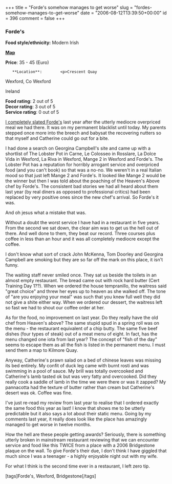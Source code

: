 +++
title = "Forde's somehow manages to get worse"
slug = "fordes-somehow-manages-to-get-worse"
date = "2006-08-12T13:39:50+00:00"
id = 396
comment = false
+++

  <div class='hreview'>         

### Forde's

**Food style/ethnicity:** Modern Irish

**[Map](http://local.live.com/?v=2&sp=aN.sqpp33gfvj3b_Forde%2527s%2520Restaurant___)**

**Price**: 35 - 45        (Euro)

       **Location**:        <p>Crescent Quay

Wexford,         Co Wexford        

Ireland
      </p>        <div>**Food rating**: <span class="rating">2</span> out of 5<div class="sb-fullstar"> </div><div class="sb-fullstar"> </div><div class="sb-emptystar"> </div><div class="sb-emptystar"> </div><div class="sb-emptystar"> </div></div>   <div>**Decor rating**: <span class="rating">3</span> out of 5<div class="sb-fullstar"> </div><div class="sb-fullstar"> </div><div class="sb-fullstar"> </div><div class="sb-emptystar"> </div><div class="sb-emptystar"> </div></div>   <div>**Service rating**: <span class="rating">0</span> out of 5<div class="sb-emptystar"> </div><div class="sb-emptystar"> </div><div class="sb-emptystar"> </div><div class="sb-emptystar"> </div><div class="sb-emptystar"> </div></div>    <div class='description'>

[I completely slated Forde's](http://conoroneill.com/2005/08/07/fordes-of-wexford-top-100-not-even-close/) last year after the utterly mediocre overpriced meal we had there. It was on my permanent blacklist until today. My parents stepped once more into the breech and babysat the recovering nutters so that myself and Catherine could go out for a bite. 

I had done a search on Georgina Campbell's site and came up with a shortlist of The Lobster Pot in Carne, Le Colosseo in Rosslare, La Dolce Vida in Wexford, La Riva in Wexford, Mange 2 in Wexford and
Forde's. The Lobster Pot has a reputation for horribly arrogant service and overpriced food (and you can't book) so that was a no-no. We weren't in a real Italian mood so that just left Mange 2 and Forde's. It looked like Mange 2 would be the winner but then I was told about the poaching of the Heaven's Above chef by Forde's. The consistent bad stories we had all heard about them last year (by real diners as opposed to professional critics) had been replaced by very positive
ones since the new chef's arrival. So Forde's it was.

And oh jesus what a mistake that was. 

Without a doubt the worst service I have had in a restaurant in five years. From the second we sat down, the clear aim was to get us the hell out of there. And well done to them, they beat our record. Three courses plus coffee in less than an hour and it was all completely mediocre except the coffee.

I don't know what sort of crack John McKenna, Tom Doorley and Georgina Campbell are smoking but they are so far off the mark on this place, it isn't funny.

The waiting staff never smiled once. They sat us beside the toilets in an almost empty restaurant. The bread came out with rock hard butter (Cert Training Day 1??). When we ordered the house tempranillo, the waitress said "great choice" and threw her eyes up to heaven as she walked off. The tone of "are you enjoying your meal" was such that you knew full well they did not give a shite either way. When we ordered our dessert, the waitress left so fast we had to shout our coffee order at her.

As for the food, no improvement on last year. Do they really have the old chef from Heaven's above? The same stupid spud in a spring roll was on the menu - the restaurant equivalent of a chip butty. The same five beef dishes (four types of steak) out of a meat menu of eight. In fact, has the menu changed one iota from last year? The concept of "fish of the day" seems to escape them as all the fish is listed in the permanent menu. I must send them a map to Kilmore Quay.

Anyway, Catherine's prawn salad on a bed of chinese leaves was missing its bed entirely. My confit of duck leg came with burnt rosti and was swimming in a pool of sauce. My brill was totally overcooked and Catherine's lamb tasted ok but was very fatty and overcooked. Did they really cook a saddle of lamb in the time we were there or was it zapped? My pannacotta had the texture of butter rather than cream but Catherine's desert was ok. Coffee was fine.

I've just re-read my review from last year to realise that I ordered exactly the same food this year as last! I know that shows me to be utterly predictable but it also says a lot about their static menu. Going by my comments last year, it really does look like the place has amazingly managed to get worse in twelve months.

How the hell are these people getting awards? Seriously, there is something utterly broken in mainstream restaurant reviewing that we can encounter service and food like this TWICE from a place with a 2006 Bridgestone plaque on the wall. To give Forde's their due, I don't think I have giggled that much since I was a teenager - a highly enjoyable night out with my wife.

For what I think is the second time ever in a restaurant, I left zero tip.

[tags]Forde's, Wexford, Bridgestone[/tags]
</div>      </div>
<script type="application/x-subnode; charset=utf-8">
       <!-- the following is structured blog data for machine readers. -->
       <subnode xmlns:data-view="http://www.w3.org/2003/g/data-view#" data-view:transformation="http://structuredblogging.org/subnode-to-rdf-interpreter.xsl" xmlns="http://www.structuredblogging.org/xmlns#subnode">
            <xml-structured-blog-entry xmlns="http://www.structuredblogging.org/xmlns">
              <generator id="wpsb-1" type="x-wpsb-post" version="1"/><review type="review/restaurant"><subject name="Forde's" ethnicity="Modern Irish" map="http://local.live.com/?v=2andsp=aN.sqpp33gfvj3b_Forde%2527s%2520Restaurant___"><price min="35" max="45" currency="Euro"/><location address="Crescent Quay" city="Wexford" state="Co Wexford" country="Ireland"/></subject><foodrating max="5" min="0">2</foodrating><decorrating max="5" min="0">3</decorrating><servicerating max="5" min="0">0</servicerating><description>&lt;a href= http://conoroneill.com/2005/08/07/fordes-of-wexford-top-100-not-even-close/ &gt;I completely slated Forde's&lt;/a&gt; last year after the utterly mediocre overpriced meal we had there. It was on my permanent blacklist until today. My parents stepped once more into the breech and babysat the recovering nutters so that myself and Catherine could go out for a bite. 

I had done a search on Georgina Campbell's site and came up with a shortlist of The Lobster Pot in Carne, Le Colosseo in Rosslare, La Dolce Vida in Wexford, La Riva in Wexford, Mange 2 in Wexford and
Forde's. The Lobster Pot has a reputation for horribly arrogant service and overpriced food (and you can't book) so that was a no-no. We weren't in a real Italian mood so that just left Mange 2 and Forde's. It looked like Mange 2 would be the winner but then I was told about the poaching of the Heaven's Above chef by Forde's. The consistent bad stories we had all heard about them last year (by real diners as opposed to professional critics) had been replaced by very positive
ones since the new chef's arrival. So Forde's it was.

And oh jesus what a mistake that was. 

Without a doubt the worst service I have had in a restaurant in five years. From the second we sat down, the clear aim was to get us the hell out of there. And well done to them, they beat our record. Three courses plus coffee in less than an hour and it was all completely mediocre except the coffee.

I don't know what sort of crack John McKenna, Tom Doorley and Georgina Campbell are smoking but they are so far off the mark on this place, it isn't funny.

The waiting staff never smiled once. They sat us beside the toilets in an almost empty restaurant. The bread came out with rock hard butter (Cert Training Day 1??). When we ordered the house tempranillo, the waitress said  great choice  and threw her eyes up to heaven as she walked off. The tone of  are you enjoying your meal  was such that you knew full well they did not give a shite either way. When we ordered our dessert, the waitress left so fast we had to shout our coffee order at her.

As for the food, no improvement on last year. Do they really have the old chef from Heaven's above? The same stupid spud in a spring roll was on the menu - the restaurant equivalent of a chip butty. The same five beef dishes (four types of steak) out of a meat menu of eight. In fact, has the menu changed one iota from last year? The concept of  fish of the day  seems to escape them as all the fish is listed in the permanent menu. I must send them a map to Kilmore Quay.

Anyway, Catherine's prawn salad on a bed of chinese leaves was missing its bed entirely. My confit of duck leg came with burnt rosti and was swimming in a pool of sauce. My brill was totally overcooked and Catherine's lamb tasted ok but was very fatty and overcooked. Did they really cook a saddle of lamb in the time we were there or was it zapped? My pannacotta had the texture of butter rather than cream but Catherine's desert was ok. Coffee was fine.

I've just re-read my review from last year to realise that I ordered exactly the same food this year as last! I know that shows me to be utterly predictable but it also says a lot about their static menu. Going by my comments last year, it really does look like the place has amazingly managed to get worse in twelve months.

How the hell are these people getting awards? Seriously, there is something utterly broken in mainstream restaurant reviewing that we can encounter service and food like this TWICE from a place with a 2006 Bridgestone plaque on the wall. To give Forde's their due, I don't think I have giggled that much since I was a teenager - a highly enjoyable night out with my wife.

For what I think is the second time ever in a restaurant, I left zero tip.

[tags]Forde's, Wexford, Bridgestone[/tags]</description></review>
            </xml-structured-blog-entry>
       </subnode>
       </script>
